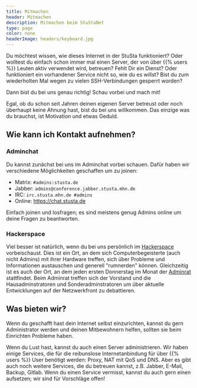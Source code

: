 ```yaml
---
title: Mitmachen
header: Mitmachen
description: Mitmachen beim StuStaNet
type: page
color: none
headerImage: headers/keyboard.jpg
---
```


Du möchtest wissen, wie dieses Internet in der StuSta funktioniert?
Oder wolltest du einfach schon immer mal einen Server, der von über {{% users %}} Leuten aktiv verwendet wird, betreuen?
Fehlt Dir ein Dienst?
Oder funktioniert ein vorhandener Service nicht so, wie du es willst?
Bist du zum wiederholten Mal wegen zu vielen SSH-Verbindungen gesperrt worden?

Dann bist du bei uns genau richtig! Schau vorbei und mach mit!

Egal, ob du schon seit Jahren deinen eigenen Server betreust oder noch überhaupt keine Ahnung hast, bist du bei uns willkommen.
Das einzige was du brauchst, ist Motivation und etwas Geduld.

## Wie kann ich Kontakt aufnehmen?
### Adminchat

Du kannst zunächst bei uns im Adminchat vorbei schauen.
Dafür haben wir verschiedene Möglichkeiten geschaffen um zu joinen:

* Matrix: `#admins:stusta.de`
* Jabber: `admins@conference.jabber.stusta.mhn.de`
* IRC: `irc.stusta.mhn.de #admins`
* Online: https://chat.stusta.de

Einfach joinen und losfragen; es sind meistens genug Admins online um deine Fragen zu beantworten.

### Hackerspace

Viel besser ist natürlich, wenn du bei uns persönlich im [Hackerspace](https://wiki.stusta.de/Hackerspace) vorbeischaust.
Dies ist ein Ort, an dem sich Computerbegeisterte (auch nicht Admins) mit ihrer Hardware treffen, sich über Probleme und Informationen austauschen und generell "rumnerden" können.
Gleichzeitig ist es auch der Ort, an dem jeden ersten Donnerstag im Monat der [Adminrat](https://wiki.stusta.de/Adminrat) stattfindet.
Beim Adminrat treffen sich der Vorstand und die Hausadminstratoren und Sonderadminstratoren um über aktuelle Entwicklungen auf der Netzwerkfront zu debattieren.

## Was bieten wir?

Wenn du geschafft hast dein Internet selbst einzurichten, kannst du gern Administrator werden und deinen Mitbewohnern helfen, sollten sie beim Einrichten Probleme haben.

Wenn du Lust hast, kannst du auch einen Server administrieren.
Wir haben einige Services, die für die reibunslose Internetanbindung für über {{% users %}} User benötigt werden: Proxy, NAT mit QoS und DNS.
Aber es gibt auch noch weitere Services, die du betreuen kannst, z.B. Jabber, E-Mail, Backup, Gitlab.
Wenn du einen Service vermisst, kannst du auch gern einen aufsetzen; wir sind für Vorschläge offen!

